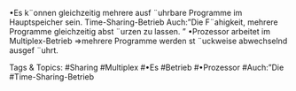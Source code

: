 •Es k¨onnen gleichzeitig mehrere ausf ¨uhrbare Programme im Hauptspeicher sein.
Time-Sharing-Betrieb
Auch:”Die F¨ahigkeit, mehrere Programme gleichzeitig abst ¨urzen zu lassen. ”
•Prozessor arbeitet im Multiplex-Betrieb
⇒mehrere Programme werden st ¨uckweise abwechselnd ausgef ¨uhrt.

   Tags & Topics:
   #Sharing
   #Multiplex
   #•Es
   #Betrieb
   #•Prozessor
   #Auch:”Die
   #Time-Sharing-Betrieb